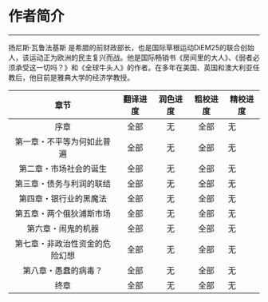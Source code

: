 # 作者简介

------

扬尼斯·瓦鲁法基斯 是希腊的前财政部长，也是国际草根运动DiEM25的联合创始人，该运动正为欧洲的民主复兴而战。他是国际畅销书《房间里的大人》、《弱者必须承受这一切吗？》和《全球牛头人》的作者。在多年在美国、英国和澳大利亚任教后，他目前是雅典大学的经济学教授。

| 章节 | 翻译进度 | 润色进度 | 粗校进度 | 精校进度 |
|:---:|:---:|:---:|:---:|-----|
| 序章 | 全部 | 无 | 全部 | 无 |
| 第一章・不平等为何如此普遍 | 全部 | 无 | 全部 | 无 |
| 第二章・市场社会的诞生| 全部 | 无 | 全部 | 无 |
| 第三章・债务与利润的联结 | 全部 | 无 | 全部 | 无 |
| 第四章・银行业的黑魔法 | 全部 | 无 | 全部 | 无 |
| 第五章・两个俄狄浦斯市场 | 全部 | 无 | 全部 | 无 |
| 第六章・闹鬼的机器| 全部 | 无 | 全部 | 无 |
| 第七章・非政治性资金的危险幻想 | 全部 | 无 | 全部 | 无 |
| 第八章・愚蠢的病毒？ | 全部 | 无 | 全部 | 无 |
| 终章 | 全部 | 无 | 全部 | 无 |
